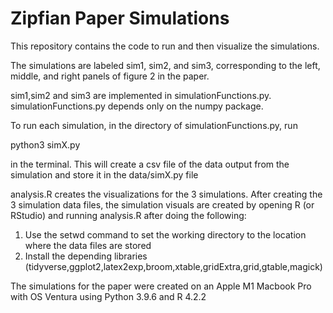 # Zipfian Paper Simulations

This repository contains the code to run and then visualize the simulations.

The simulations are labeled sim1, sim2, and sim3, corresponding to the left, middle, and right panels of figure 2 in the paper.

sim1,sim2 and sim3 are implemented in simulationFunctions.py. simulationFunctions.py depends only on the numpy package.

To run each simulation, in the directory of simulationFunctions.py, run 

python3 simX.py 

in the terminal. This will create a csv file of the data output from the simulation and store it in the data/simX.py file

analysis.R creates the visualizations for the 3 simulations. After creating the 3 simulation data files, the simulation visuals are created by opening R (or RStudio) and running analysis.R after doing the following:
1. Use the setwd command to set the working directory to the location where the data files are stored
2. Install the depending libraries (tidyverse,ggplot2,latex2exp,broom,xtable,gridExtra,grid,gtable,magick)

The simulations for the paper were created on an Apple M1 Macbook Pro with OS Ventura using Python 3.9.6 and R 4.2.2
